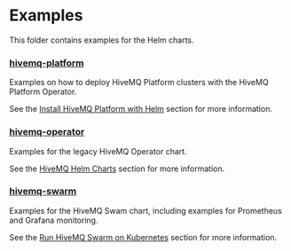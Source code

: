 # Examples

This folder contains examples for the Helm charts.

### [hivemq-platform](./hivemq-platform)

Examples on how to deploy HiveMQ Platform clusters with the HiveMQ Platform Operator.

See the [Install HiveMQ Platform with Helm](https://docs.hivemq.com/hivemq-platform-operator/configuration.html#install-platform-with-helm) section for more information.

### [hivemq-operator](./hivemq-operator)

Examples for the legacy HiveMQ Operator chart.

See the [HiveMQ Helm Charts](https://docs.hivemq.com/hivemq-operator/deploying.html#helm-chart) section for more information.

### [hivemq-swarm](./hivemq-swarm)

Examples for the HiveMQ Swam chart, including examples for Prometheus and Grafana monitoring.

See the [Run HiveMQ Swarm on Kubernetes](https://docs.hivemq.com/hivemq-swarm/latest/clustering.html#deploy-on-k8s) section for more information.
